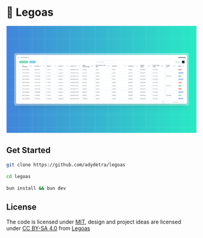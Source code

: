 # 🔵 Legoas

![banner](/public/banner.png)

## Get Started

```sh
git clone https://github.com/adydetra/legoas
```

```sh
cd legoas
```

```sh
bun install && bun dev
```

## License

The code is licensed under [MIT](LICENSE), design and project ideas are licensed under [CC BY-SA 4.0](https://creativecommons.org/licenses/by-sa/4.0/) from [Legoas](https://www.legoas.co.id)
